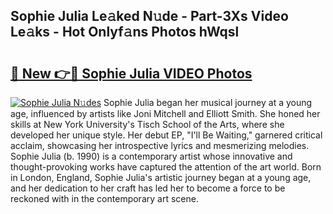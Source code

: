 ## Sophie Julia Le𝚊ked N𝚞de - Part-3Xs Video Le𝚊ks - Hot Onlyf𝚊ns Photos hWqsl

# <h2><a href="http://ab23987.deff.icu/?id=Sophie+Julia">🔗 New 👉🔴 Sophie Julia VIDEO Photos</a></h2>

[![Sophie Julia N𝚞des](https://i.imgur.com/rIISA9y.gif)](http://ab23987.deff.icu/?id=Sophie+Julia)
Sophie Julia began her musical journey at a young age, influenced by artists like Joni Mitchell and Elliott Smith. She honed her skills at New York University's Tisch School of the Arts, where she developed her unique style. Her debut EP, "I'll Be Waiting," garnered critical acclaim, showcasing her introspective lyrics and mesmerizing melodies. Sophie Julia (b. 1990) is a contemporary artist whose innovative and thought-provoking works have captured the attention of the art world. Born in London, England, Sophie Julia's artistic journey began at a young age, and her dedication to her craft has led her to become a force to be reckoned with in the contemporary art scene.
